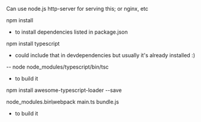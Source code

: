 Can use node.js http-server for serving this; or nginx, etc

npm install
- to install dependencies listed in package.json

npm install typescript
- could include that in devdependencies but usually it's already installed :)

-- node node_modules/typescript/bin/tsc
- to build it

npm install awesome-typescript-loader --save

node_modules\.bin\webpack main.ts bundle.js
- to build it

